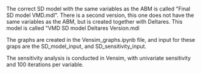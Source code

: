 The correct SD model with the same variables as the ABM is called "Final SD model VMD.mdl". 
There is a second version, this one does not have the same variables as the ABM, but is created together with Deltares. This model is called "VMD SD model Deltares Version.mdl

The graphs are created in the Vensim_graphs.ipynb file, and input for these graps are the SD_model_input, and SD_sensitivity_input. 

The sensitivity analysis is conducted in Vensim, with univariate sensitivity and 100 iterations per variable. 
